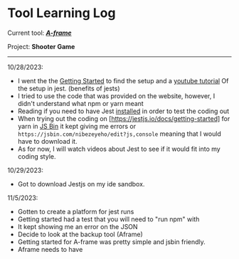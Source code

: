 # Tool Learning Log

Current tool: ***[A-frame](https://aframe.io/)***

Project: **Shooter Game**

---

10/28/2023:
* I went the the [Getting Started](https://jestjs.io/docs/getting-started) to find the setup and a [youtube tutorial](https://www.youtube.com/watch?v=FgnxcUQ5vho&ab_channel=WebDevSimplified) Of the setup in jest. (benefits of jests)
* I tried to use the code that was provided on the website, however, I didn't understand what npm or yarn meant
* Reading if you need to have Jest [installed](https://stackoverflow.com/questions/69559370/jest-without-npm-or-yarn) in order to test the coding out
* When trying out the coding on [https://jestjs.io/docs/getting-started] for yarn in [JS Bin](https://jsbin.com/nibezeyeho/edit?js,console) it kept giving me errors or `https://jsbin.com/nibezeyeho/edit?js,console` meaning that I would have to download it.
* As for now, I will watch videos about Jest to see if it would fit into my coding style.

10/29/2023:
* Got to download Jestjs on my ide sandbox.

11/5/2023:
* Gotten to create a platform for jest runs
* Getting started had a test that you will need to "run npm" with
* It kept showing me an error on the JSON
* Decide to look at the backup tool (Aframe)
* Getting started for A-frame was pretty simple and jsbin friendly.
* Aframe needs to have <script> before the <a-scene>

11/13/2023:
* Discussed with Shubata about what do to for the freedom project
* Plan on using the [360](https://aframe.io/examples/showcase/sky/)
* Shubata gave me a [video](https://www.youtube.com/watch?v=ZFTSLHd7xgY)
* Another link from the demo in [A-Frame](https://github.com/aframevr/aframe/blob/master/examples/test/video/index.html)
* Considering both the video and the link they both have `video id (and/or) src` <-- this is a lot like the HTML img id (which gives the img variable a name) and src is the link or file for the video)
* `<videosphere src>` <-- for the 360 videos and depending on the video's length and width has a rotation [00, 00, 00]
* Loops
* Autoplay loop can be true or false (true means keep playing) (false stop playing)
* Came across an error with Jsbin when tinkering with the demo with autoplay false.
* When testing loops (with A-frame) right-click and turn off the loop.
* Play and Pause can be used by javascript `play-pause`

11/20/2023:
* Experimented with [Responsive UI](https://aframe.io/examples/showcase/responsiveui/)
* By using the Inspect Scene
* Whenever you click on the element it focuses on that element
* Uses `<a-entity>` for a lot of these elements and projects
* Decided to look at the [entity](https://aframe.io/docs/1.5.0/core/entity.html) element
* entity itself does not do anything
* The functions of entities are to attach `geometry`, `material`, and `light`
* Example: `<a-entity geometry="primitive: box" material="color: red"
          light="type: point; intensity: 2.0">`
* Adding this to the example made the model more realistic
* You can also add components  to the `<a-entity>` like camera or sound
* Add .(that type of component)
* I believe that using the `<a-entity>` seems more like an id in HTML however you could adjust and also put javascript in it as well

11/27/2023
* Shubata gave me a helpful [video](https://www.youtube.com/watch?v=HrLsr-nzZGA)
* I created a tinker place in my ide sandbox
* In the video it explains the `<a-cursor>`
* Explains that `<a-cursor>` when the player selects the object, the object is selected in the coding
* Raycaster is a way to extend a line towards a place and check if it is near or on another object/entity
* Fuse is a timer
* Fusetimeout is the amount of time in the timer <-- this goes my milliseconds
`<a-cursor fuse="true" fusetimeout="8000"></a-cursor>`
* When doing raycaster be careful and choose what object should be selected to be a raycaster because it will generally pick everything the player chooses
* Raycaster seems to have a small circle in the middle of the screen
`<a-entity camera position="0 2 0" look-control wasd-controls>`
* When camera positioning is also critical because  it starts the user off with this position
* Controls of look can make you move your cursor along with your POV so whenever you left-click it changes the POV
* Controls of wasd the POV would move forward, backward, sideways if you press wasd
* With the controls you have to be organized with them. If the controls of wasd are spelled wrong then the whole coding doesn't work.
* In the sandbox, following the video I couldn't access my website so I had to switch to jsbin
* Whenever doing the coding do it in jsbin and paste the coding to the sandbox so next time referring to that topic go back on the sandbox and try to keep it organized.

12/04/2023
* I went back to the A-frame and sought something that might be helpful towards our game.
* [Shadow](https://aframe.io/docs/1.5.0/components/shadow.html)
* Shadows are used for a more realistic touch in the model
* You would need to have `<a-entity light="type:directional; castShadow:true;" position="1 1 1"></a-entity>`
* The castShadow has to be true
* As well as the compound of [light](https://aframe.io/docs/1.5.0/components/light.html#configuring-shadows)
* The coding depends on what you would like on the model
* For `intensity` this is used to light up the top of the model.
* It can be used like: <a-entity light= intensity: 1.5 </a-entity>
* Another idea is positioning
* I thought that positioning was just to position the models' angle
* It made me curious about what positioning for light does
* Position is supposed to be for the light source when you can adjust where you want the light source to be from
* The coding for positioning is just like the other model coding: `position="1 1 1"`
--> blog 1

12/18/2023 - 1/8/2024
* Discuss what to learn with Shubata
* We wanted to learn about the components given in A-frame
* We would both be learning [Animation](https://aframe.io/docs/1.5.0/components/animation.html) and [Laser-control](https://aframe.io/docs/1.5.0/components/laser-controls.html)
* We decided to split up the work and whatever is more interesting for us
* I picked Laser-control and Shubata picked Animation
* DoF --> degree of freedom = movement in a limited space
* They require rotation, input, and laser-based interaction
* Laser controls contain a lot of different components to create different visuals, but it doesn't work.
* The compounds for Laser-controls are [vive-controls](https://aframe.io/docs/1.5.0/components/vive-controls.html), [oculus-touch-controls](https://aframe.io/docs/1.5.0/components/oculus-touch-controls.html), and [windows-motion-controls](https://aframe.io/docs/1.5.0/components/windows-motion-controls.html)
* For the [vive-controls](https://aframe.io/docs/1.5.0/components/vive-controls.html) you will need to understand the tracked controls (which are used for VR controls) <-- I believe that it won't be too useful for me since I cannot test it.
* Vive-controls are used for controls from different uses to complete a game. For example, controllers, buttons, hand, model, etc.
* In case we are going to use this feature, this would be an example of the code: `<a-entity vive-controls="hand: left"></a-entity>`
* The same goes to the [oculus-touch-controls](https://aframe.io/docs/1.5.0/components/oculus-touch-controls.html)and [windows-motion-controls](https://aframe.io/docs/1.5.0/components/windows-motion-controls.html)
* Those components explain the coding for the controls and how to code them
* Nextly, I will be focusing on the laser-controls, which besides all the controls, it needs the component of cursor and raycaster.
* Based on the document it explains that the cursor is used to help the certain area that is in the cursor is in.
* The Raycaster is used for the drawing of the lasers.
* I followed a [tutorial](https://www.youtube.com/watch?v=vQ85u3dzmZY&ab_channel=clarecreate) to get a clear understanding and to tinker the coding with them.
* The tutorial recommends using foxfire to help with a visual representation about the VR
* So far I gotten in my coding:
```
<a-scene school-playground>
    <a-entity superhands d="rightHand" hand-controls="hand: right: handModelStrle: lowPoly; color:black></a-entity>laser-controls="hand: left"></a-entity>
  <a-box
    position="-1.5 1.5 -3"
     color="yellow"
      animation="property:rotation; from: 0 0 0 to: 360 360 0; dur:2000; startEvents:click;"
    ></a-box>
</a-scene>
```
* As explained in the video
* The lowPoly in the hand-controls makes the model of the hand
* [Superhands](https://github.com/c-frame/aframe-super-hands-component) can make the object more interactive by making it have the ability of being hoverable, clickable, grabbable, stretchable, draggable, and droppable
* When trying to tinker with this coding, I realized how hard it can be to test the VR version.
* All that showed up in the coding for Jsbin was the yellow box, however it was interactive towards the keyboard and mouse.

1/13/2024
* I was browsing the official documents for the A-frame model
* Found something that interests me
* [obj-model](https://aframe.io/docs/1.5.0/components/obj-model.html)
* This is used for loading in an image but by using an.MTL file
* It would look something like this: `<a-asset-item id="tree-obj" src="/path/to/tree.obj"></a-asset-item>`
* The obj model has two properties:
* obj and mtl
* obj is more common than mtl because it uses the generic file
* You could use obj + mtl for url or filing
* File: `<a-asset-item id="tree-mtl" src="/path/to/tree.mtl"></a-asset-item>`
* URL: `<a-entity obj-model="obj: url(...);`

1/21 - 1/29/2024
* Digging deeper into the [Asset Management System](https://aframe.io/docs/1.5.0/core/asset-management-system.html)
* This system is for support and better performance in the coding
* Used for "preloading assets"
* Usually if you using A-frame, this is normally used for creating games and helping them load
* Normally you would use `<a-assist>` and `<a-scene>` with these elements
* `<a-asset-item>, <audio>, <img>, and <video>`
* Doesn't create any load-outs or errors if they have a time limit
Example:
```
  <a-assets>
  <video id="pig" src="pig.mp4">
  <audio id="oink" src="oink.mp3"></audio>
 </a-assets>
```
* After the time goes out for the audio and video replaying (depending on the coding)
* Preloading can be used to avoiding wait time for things to load
* Preventions of preloading audio and videos are:
* `autoplay` <- audio
* `preload="auto"` <- video
```
<a-scene>
  <a-assets>
    <audio src="something.mp3" autoplay></audio>
    <video src="random.mp4" preload="auto"></video>
  </a-assets>
</a-scene>
```
* You could have a timeout before reaching a scene (load)
* `<a-assets timeout="3000">`
* Ideally you would want the timer to be 3 seconds
* It also goes by muliseconds
* I think that with this system it might be helpful to understand because since imgs and videos that are planned to be used in our game

2/2/2024
* [Mixin](https://aframe.io/docs/1.5.0/core/mixins.html)
* Mixin is used to reuse common sets of compounds
* It is usually placed in an id
* For example:
```
    <a-mixin id="red" material="color: red"></a-mixin>
    <a-mixin id="blue" material="color: blue"></a-mixin>
    <a-mixin id="cube" geometry="primitive: box"></a-mixin>
```
* Then after that is in the `<a-assets>`
```
  <a-entity mixin="red cube"></a-entity>
  <a-entity mixin="blue cube"></a-entity>
```
* This should appear with a red cube and a blue cube.
* Due to the mixin taking all the command names and entering the color and properties in the entity
* The mixin, if it is combined with the names then would create an entity that combines all the things that were provided (that you commanded)
* If the mixin had two of the same properties (same color, or shape) the last one would appear
* `<a-entity mixin="red blue cube">`
* This would be red, but blue would show up because it is the last of the color
* Mixin is used for convenience when coding the same properties, and also combining properties
* I would most likely use this for my freedom project

--> blog 2

3/2/2024
* After creating the MVP, me and my partner decided to start working on the setting
* My partner found this [video](https://www.youtube.com/watch?v=K_1RdCVuu98) that could be helpful for us to do
* Also this [environment component](https://github.com/supermedium/aframe-environment-component)
* This environment component helps us find the setting for the game (just the visuals of the floor/map)
* After that we wanted to pick what type of environment we could pick out and we chose for now to do the default of it
* Me and my partner decided to build a model of a building to be used for later developments
* I struggled a lot with the placement of the windows
* I tried to shrink the box by putting width and height by 1
* Example:
```html
<a-box position="-7 0 12" color="#8b0000" width="4" height="20" depth="4"></a-box> // <-- this is the initial (building)
<a-box position="-7 0 12" color="#8b0000" width="1" height="1" depth="4"></a-box> // <-- this is the initial (window)
```
* I believe that it does still look a bit rectangle but it is covered in the building
* I changed the positioning to half of everything:
```html
<a-box position="-3.5 0 6" color="#8b0000" width="1" height="1" depth="3"></a-box> // <-- this is the initial (first window)
<a-box position="-6.2 5 12.8" color="#8b0000" width="1" height="1" depth="3"></a-box> // <-- this is the initial (finial window)
```
* The first window was off the building, which was hard for me to fix, and I also didn't know what was wrong because I split the building position into half
* Then after a few tinkering moments I found that increasing "0" and "12" in position would've been better because it could move the window more up in the building
* The width was too far for the range, so I would put not too much apart from the box position but relatively close to the initial position.
* Then my partner helped me create details for the building by using an image on by using "scr" in the model of the box
  ```
  <a-box src="https://i.imgur.com/mYmmbrp.jpg"
  ```
  3/4/2024
  * After working on my setting, it was time for the next step in the MVP
  * I had to do the buildings and cars
  * I communicated with my partner and split up the work with me doing the building and my partner doing the cars
  * For my building I've decided to use an image to make it look realistic to the model
  * `<a-box src="data:image/jpeg;base64,/9j/4AAQSkZJRgABAQAAAQABAAD/..." position="-7 0 12" color="#FFFFFF" width="4" height="20" depth="4"></a-box>`
  * This makes it so that the image would be in the model of the box
  * Then after that it was time to make the road because I had some extra time to make it
  * My partner suggests I use an `<a-plane>`
  * I didn't know what that element fully does until my partner told me what it does
  * The <a-plane> is meant for the ground
  * So what we did was `<a-plane position="20 0 20" rotation="-90 0 0" color="#000000" width ="10" height="0.5"></a-plane>`
  * This made the road at the bottom and it had a limited space
  * Then to make that road realistic, we wanted to put the yellow line in the road
  * `<a-box position="17 0 12" color="#C4A484" width="8" height="12" depth="8"></a-box>`
  * The yellow line may be a bit longer than the road, however for now since we didn't fully finish the setting and we might need adjustments  

   3/24/2024
* My partner and I wanted to adjust some of the settings for this week
* My partner created more buildings and I wanted to create a new design
* I decided to make a new car
* For the car you would need to have different shapes/models
* I wanted to have a box, sphere, and triangle
* At first, I thought that I would use the width, length, and height features however it didn't work in my favor
* The length feature didn't do much for the box:
`<a-box position="-1 3 -5"color="red" width="10" length="30" height="5"></a-box>`
* I wanted to make the box wider so I used "depth" like the building:
  <a-box position="-1 3 -5"color="red" width="10" depth="3" height="5"></a-box>
* After that I made the wheels by using the sphere shape
```
  <a-sphere position="-4 1 -5" radius="1.25" color="#000000"></a-sphere>
      <a-sphere position="2 1 -5" radius="1.25" color="#000000"></a-sphere>
```
* Creating the car wasn't bad, it was the size of the car that made it difficult.
* I also created a window for the car by using a smaller box to fix in the bigger box
  ` <a-box position="2 4 -5"color="blue" width="2" height="2" depth="3.5"></a-box> `
* To see the actual window you would need to make the depth a little higher because then it won't cause a bug or issue in that certain area of the car

03/31/2024
* Me and my partner wanted to try to make it so when you press a key, you shoot
* However, after looking at the shooting functions for multiple videos and I couldn't understand the coding that was happening in javascript 
* I decided to create 




<!--
* Links you used today (websites, videos, etc)
* Things you tried, progress you made, etc
* Challenges, a-ha moments, etc
* Questions you still have
* What you're going to try next
-->
